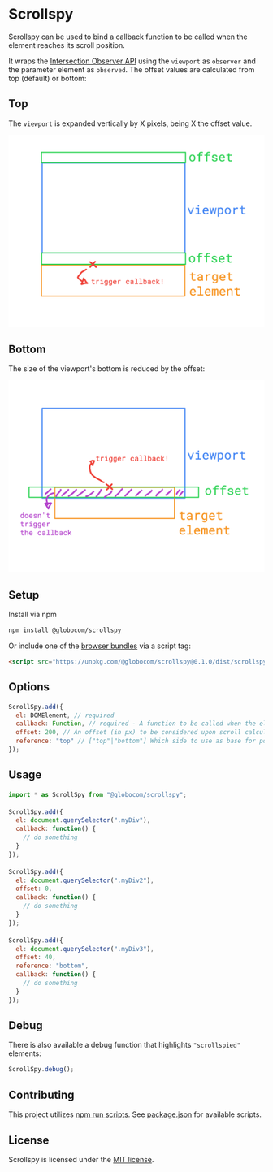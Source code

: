 # Scrollspy

Scrollspy can be used to bind a callback function to be called when the element
reaches its scroll position.

It wraps the [Intersection Observer API](https://developer.mozilla.org/en-US/docs/Web/API/Intersection_Observer_API) using the `viewport` as `observer` and the parameter element as `observed`.
The offset values are calculated from top (default) or bottom:

## Top

The `viewport` is expanded vertically by X pixels, being X the offset value.

![top_offset](./assets/img/top_offset.png)

## Bottom

The size of the viewport's bottom is reduced by the offset:

![bottom_offset](./assets/img/bottom_offset.png)


## Setup

Install via npm

```sh
npm install @globocom/scrollspy
```

Or include one of the [browser bundles](dist/) via a script tag:

```html
<script src="https://unpkg.com/@globocom/scrollspy@0.1.0/dist/scrollspy.min.js"></script>
```

## Options

```js
ScrollSpy.add({
  el: DOMElement, // required
  callback: Function, // required - A function to be called when the element gets scrolled into the screen
  offset: 200, // An offset (in px) to be considered upon scroll calculation
  reference: "top" // ["top"|"bottom"] Which side to use as base for position calculation
});
```

## Usage

```js
import * as ScrollSpy from "@globocom/scrollspy";

ScrollSpy.add({
  el: document.querySelector(".myDiv"),
  callback: function() {
    // do something
  }
});

ScrollSpy.add({
  el: document.querySelector(".myDiv2"),
  offset: 0,
  callback: function() {
    // do something
  }
});

ScrollSpy.add({
  el: document.querySelector(".myDiv3"),
  offset: 40,
  reference: "bottom",
  callback: function() {
    // do something
  }
});
```

## Debug

There is also available a debug function that highlights `"scrollspied"` elements:

```js
ScrollSpy.debug();
```

## Contributing

This project utilizes [npm run scripts](https://docs.npmjs.com/misc/scripts). See [package.json](package.json) for available scripts.

## License

Scrollspy is licensed under the [MIT license](LICENSE).
